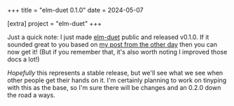 +++
title = "elm-duet 0.1.0"
date = 2024-05-07

[extra]
project = "elm-duet"
+++

Just a quick note: I just made [elm-duet](https://github.com/BrianHicks/elm-duet) public and released v0.1.0.
If it sounded great to you based on [my post from the other day](@/micro/thing-a-month-04-02.md) then you can now get it!
(But if you remember that, it's also worth noting I improved those docs a lot!)

_Hopefully_ this represents a stable release, but we'll see what we see when other people get their hands on it.
I'm certainly planning to work on tinyping with this as the base, so I'm sure there will be changes and an 0.2.0 down the road a ways.

<!-- more -->

